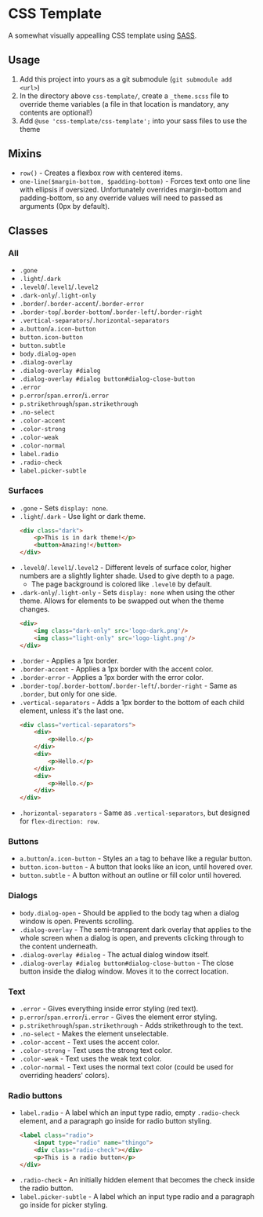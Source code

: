# CSS Template
A somewhat visually appealling CSS template using [SASS](https://sass-lang.com/).

## Usage
1. Add this project into yours as a git submodule (`git submodule add <url>`)
2. In the directory above `css-template/`, create a `_theme.scss` file to override theme variables (a file in that location is mandatory, any contents are optional!)
3. Add `@use 'css-template/css-template';` into your sass files to use the theme

## Mixins
-   `row()` - Creates a flexbox row with centered items.
-   `one-line($margin-bottom, $padding-bottom)` - Forces text onto one line with ellipsis if oversized. Unfortunately overrides margin-bottom and padding-bottom, so any override values will need to passed as arguments (0px by default).

## Classes
### All
-   `.gone`
-   `.light`/`.dark`
-   `.level0`/`.level1`/`.level2`
-   `.dark-only`/`.light-only`
-   `.border`/`.border-accent`/`.border-error`
-   `.border-top`/`.border-bottom`/`.border-left`/`.border-right`
-   `.vertical-separators`/`.horizontal-separators`
-   `a.button`/`a.icon-button`
-   `button.icon-button`
-   `button.subtle`
-   `body.dialog-open`
-   `.dialog-overlay`
-   `.dialog-overlay #dialog`
-   `.dialog-overlay #dialog button#dialog-close-button`
-   `.error`
-   `p.error`/`span.error`/`i.error`
-   `p.strikethrough`/`span.strikethrough`
-   `.no-select`
-   `.color-accent`
-   `.color-strong`
-   `.color-weak`
-   `.color-normal`
-   `label.radio`
-   `.radio-check`
-   `label.picker-subtle`

### Surfaces
-   `.gone` - Sets `display: none`.
-   `.light`/`.dark` - Use light or dark theme.
    ```html
    <div class="dark">
        <p>This is in dark theme!</p>
        <button>Amazing!</button>
    </div>
    ```
-   `.level0`/`.level1`/`.level2` - Different levels of surface color, higher numbers are a slightly lighter shade. Used to give depth to a page.
    -   The page background is colored like `.level0` by default.
-   `.dark-only`/`.light-only` - Sets `display: none` when using the other theme. Allows for elements to be swapped out when the theme changes.
    ```html
    <div>
        <img class="dark-only" src='logo-dark.png'/>
        <img class="light-only" src='logo-light.png'/>
    </div>
    ```
-   `.border` - Applies a 1px border.
-   `.border-accent` - Applies a 1px border with the accent color.
-   `.border-error` - Applies a 1px border with the error color.
-   `.border-top`/`.border-bottom`/`.border-left`/`.border-right` - Same as `.border`, but only for one side.
-   `.vertical-separators` - Adds a 1px border to the bottom of each child element, unless it's the last one.
    ```html
    <div class="vertical-separators">
        <div>
            <p>Hello.</p>
        </div>
        <div>
            <p>Hello.</p>
        </div>
        <div>
            <p>Hello.</p>
        </div>
    </div>
    ```
-   `.horizontal-separators` - Same as `.vertical-separators`, but designed for `flex-direction: row`.

### Buttons
-   `a.button`/`a.icon-button` - Styles an `a` tag to behave like a regular button.
-   `button.icon-button` - A button that looks like an icon, until hovered over.
-   `button.subtle` - A button without an outline or fill color until hovered.

### Dialogs
-   `body.dialog-open` - Should be applied to the body tag when a dialog window is open. Prevents scrolling.
-   `.dialog-overlay` - The semi-transparent dark overlay that applies to the whole screen when a dialog is open, and prevents clicking through to the content underneath.
-   `.dialog-overlay #dialog` - The actual dialog window itself.
-   `.dialog-overlay #dialog button#dialog-close-button` - The close button inside the dialog window. Moves it to the correct location.
    
### Text
-   `.error` - Gives everything inside error styling (red text).
-   `p.error`/`span.error`/`i.error` - Gives the element error styling.
-   `p.strikethrough`/`span.strikethrough` - Adds strikethrough to the text.
-   `.no-select` - Makes the element unselectable.
-   `.color-accent` - Text uses the accent color.
-   `.color-strong` - Text uses the strong text color.
-   `.color-weak` - Text uses the weak text color.
-   `.color-normal` - Text uses the normal text color (could be used for overriding headers' colors).

### Radio buttons
-   `label.radio` - A label which an input type radio, empty `.radio-check` element, and a paragraph go inside for radio button styling.
    ```html
    <label class="radio">
        <input type="radio" name="thingo">
        <div class="radio-check"></div>
        <p>This is a radio button</p>
    </div>
    ```
-   `.radio-check` - An initially hidden element that becomes the check inside the radio button.
-   `label.picker-subtle` - A label which an input type radio and a paragraph go inside for picker styling.
